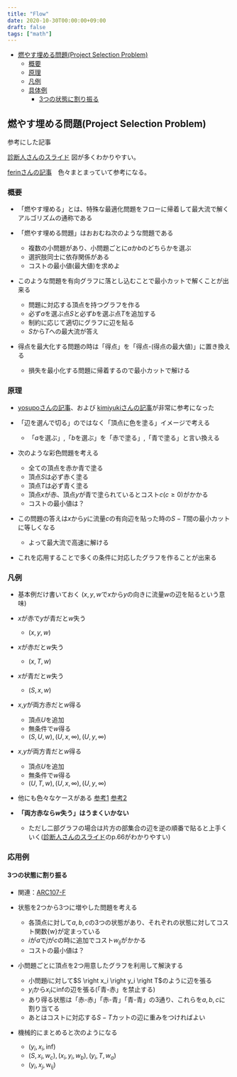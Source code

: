 ```yaml
---
title: "Flow"
date: 2020-10-30T00:00:00+09:00
draft: false
tags: ["math"]
---
```


<!-- @import "[TOC]" {cmd="toc" depthFrom=1 depthTo=6 orderedList=false} -->

<!-- code_chunk_output -->

- [燃やす埋める問題(Project Selection Problem)](#燃やす埋める問題project-selection-problem)
  - [概要](#概要)
  - [原理](#原理)
  - [凡例](#凡例)
  - [具体例](#具体例)
    - [3つの状態に割り振る](#3つの状態に割り振る)

<!-- /code_chunk_output -->

## 燃やす埋める問題(Project Selection Problem)

参考にした記事

[診断人さんのスライド](https://www.slideshare.net/shindannin/project-selection-problem) 図が多くわかりやすい。

[ferinさんの記事](https://ferin-tech.hatenablog.com/entry/2019/10/28/%E7%87%83%E3%82%84%E3%81%99%E5%9F%8B%E3%82%81%E3%82%8B%E5%95%8F%E9%A1%8C)　色々まとまっていて参考になる。

### 概要

- 「燃やす埋める」とは、特殊な最適化問題をフローに帰着して最大流で解くアルゴリズムの通称である
  
- 「燃やす埋める問題」はおおむね次のような問題である
  - 複数の小問題があり、小問題ごとに$a$か$b$のどちらかを選ぶ
  - 選択肢同士に依存関係がある
  - コストの最小値(最大値)を求めよ

- このような問題を有向グラフに落とし込むことで最小カットで解くことが出来る
  - 問題に対応する頂点を持つグラフを作る
  - 必ず$a$を選ぶ点$S$と必ず$b$を選ぶ点$T$を追加する
  - 制約に応じて適切にグラフに辺を貼る
  - $S$から$T$への最大流が答え

- 得点を最大化する問題の時は「得点」を「得点-(得点の最大値)」に置き換える
  - 損失を最小化する問題に帰着するので最小カットで解ける

### 原理

- [yosupoさんの記事](https://yosupo.hatenablog.com/entry/2015/03/31/134336)、および
[kimiyukiさんの記事](https://kimiyuki.net/blog/2017/12/05/minimum-cut-and-project-selection-problem/)が非常に参考になった

- 「辺を選んで切る」のではなく「頂点に色を塗る」イメージで考える
  - 「$a$を選ぶ」,「$b$を選ぶ」を「赤で塗る」,「青で塗る」と言い換える

- 次のような彩色問題を考える
  - 全ての頂点を赤か青で塗る
  - 頂点$S$は必ず赤く塗る
  - 頂点$T$は必ず青く塗る
  - 頂点$x$が赤、頂点$y$が青で塗られているとコスト$c(c \geq 0)$がかかる
  - コストの最小値は？

- この問題の答えは$x$から$y$に流量$c$の有向辺を貼った時の$S-T$間の最小カットに等しくなる
  - よって最大流で高速に解ける

- これを応用することで多くの条件に対応したグラフを作ることが出来る

### 凡例

- 基本例だけ書いておく
  ($x,y,w$で$x$から$y$の向きに流量$w$の辺を貼るという意味)

- $x$が赤で$y$が青だと$w$失う
  - $(x,y,w)$

- $x$が赤だと$w$失う
  - $(x,T,w)$

- $x$が青だと$w$失う
  - $(S,x,w)$

- $x$,$y$が両方赤だと$w$得る
  - 頂点$U$を追加
  - 無条件で$w$得る
  - $(S,U,w),(U,x,\infty),(U,y,\infty)$

- $x$,$y$が両方青だと$w$得る
  - 頂点$U$を追加
  - 無条件で$w$得る
  - $(U,T,w),(U,x,\infty),(U,y,\infty)$

- 他にも色々なケースがある [参考1](https://ferin-tech.hatenablog.com/entry/2019/10/28/%E7%87%83%E3%82%84%E3%81%99%E5%9F%8B%E3%82%81%E3%82%8B%E5%95%8F%E9%A1%8C) [参考2](https://ei1333.github.io/luzhiled/snippets/memo/project-selection.html)

- **「両方赤なら$w$失う」はうまくいかない**
  - ただし二部グラフの場合は片方の部集合の辺を逆の順番で貼ると上手くいく([診断人さんのスライド](https://www.slideshare.net/shindannin/project-selection-problem)のp.66がわかりやすい)

### 応用例

#### 3つの状態に割り振る

- 関連：[ARC107-F](https://atcoder.jp/contests/arc107/tasks/arc107_f)

- 状態を2つから3つに増やした問題を考える
  - 各頂点に対して$a,b,c$の3つの状態があり、それぞれの状態に対してコスト関数{w}が定まっている
  - $i$が$a$で$j$が$c$の時に追加でコスト$w_{ij}$がかかる
  - コストの最小値は？

- 小問題ごとに頂点を2つ用意したグラフを利用して解決する
  - 小問題$i$に対して$S \right x_i \right y_i \right T$のように辺を張る
  - $y_i$から$x_i$に$\mathrm{inf}$の辺を張る(「青-赤」を禁止する)
  - あり得る状態は「赤-赤」「赤-青」「青-青」の3通り、これらを$a,b,c$に割り当てる
  - あとはコストに対応する$S-T$カットの辺に重みをつければよい

- 機械的にまとめると次のようになる
  - $(y_i, x_i, \mathrm{inf})$
  - $(S, x_i, w_c), (x_i, y_i, w_b), (y_i, T, w_a)$
  - $(y_i, x_j, \mathrm{w_{ij}})$

